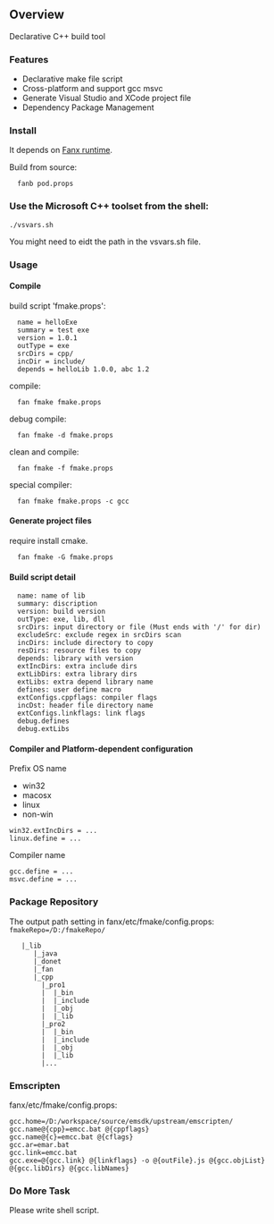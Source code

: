 
## Overview

Declarative C++ build tool

### Features

- Declarative make file script
- Cross-platform and support gcc msvc
- Generate Visual Studio and XCode project file
- Dependency Package Management


### Install

It depends on [Fanx runtime](https://github.com/fanx-dev/fanx/blob/master/doc/QuickStart.md).

Build from source:
```
  fanb pod.props
```

### Use the Microsoft C++ toolset from the shell:
```
./vsvars.sh
```
You might need to eidt the path in the vsvars.sh file.

### Usage

#### Compile

build script 'fmake.props':
```
  name = helloExe
  summary = test exe
  version = 1.0.1
  outType = exe
  srcDirs = cpp/
  incDir = include/
  depends = helloLib 1.0.0, abc 1.2
```
compile:
```
  fan fmake fmake.props
```
debug compile:
```
  fan fmake -d fmake.props
```
clean and compile:
```
  fan fmake -f fmake.props
```
special compiler:
```
  fan fmake fmake.props -c gcc
```

#### Generate project files
require install cmake.
```
  fan fmake -G fmake.props
```

#### Build script detail

```
  name: name of lib
  summary: discription
  version: build version
  outType: exe, lib, dll
  srcDirs: input directory or file (Must ends with '/' for dir)
  excludeSrc: exclude regex in srcDirs scan
  incDirs: include directory to copy
  resDirs: resource files to copy
  depends: library with version
  extIncDirs: extra include dirs
  extLibDirs: extra library dirs
  extLibs: extra depend library name
  defines: user define macro
  extConfigs.cppflags: compiler flags
  incDst: header file directory name
  extConfigs.linkflags: link flags
  debug.defines
  debug.extLibs
```

#### Compiler and Platform-dependent configuration
Prefix OS name
- win32
- macosx
- linux
- non-win

```
win32.extIncDirs = ...
linux.define = ...
```

Compiler name
```
gcc.define = ...
msvc.define = ...
```


### Package Repository

The output path setting in fanx/etc/fmake/config.props:
``
fmakeRepo=/D:/fmakeRepo/
``

```
   |_lib
      |_java
      |_donet
      |_fan
      |_cpp
        |_pro1
        |  |_bin
        |  |_include
        |  |_obj
        |  |_lib
        |_pro2
        |  |_bin
        |  |_include
        |  |_obj
        |  |_lib
        |...

```

### Emscripten

fanx/etc/fmake/config.props:
```
gcc.home=/D:/workspace/source/emsdk/upstream/emscripten/
gcc.name@{cpp}=emcc.bat @{cppflags}
gcc.name@{c}=emcc.bat @{cflags}
gcc.ar=emar.bat
gcc.link=emcc.bat
gcc.exe=@{gcc.link} @{linkflags} -o @{outFile}.js @{gcc.objList} @{gcc.libDirs} @{gcc.libNames}
```

### Do More Task

Please write shell script.
